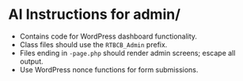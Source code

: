# AI Instructions for admin/

- Contains code for WordPress dashboard functionality.
- Class files should use the `RTBCB_Admin` prefix.
- Files ending in `-page.php` should render admin screens; escape all output.
- Use WordPress nonce functions for form submissions.
